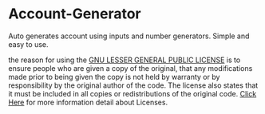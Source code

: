 # Account-Generator
Auto generates account using inputs and number generators. Simple and easy to use.


the reason for using the [GNU LESSER GENERAL PUBLIC LICENSE](https://choosealicense.com/licenses/lgpl-3.0/) is to ensure people who are given a copy of the original, that any modifications made prior to being given the copy is not held by warranty or by responsibility by the original author of the code. The license also states that it must be included in all copies or redistributions of the original code. [Click Here](https://choosealicense.com/licenses/) for more information detail about Licenses.
